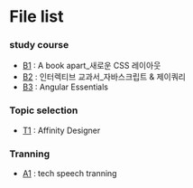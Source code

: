 # File list

### study course
* [B1](https://github.com/TaekGeunLee/study_frontEnd/tree/master/B1) : A book apart_새로운 CSS 레이아웃
* [B2](https://github.com/TaekGeunLee/study_frontEnd/tree/master/B2) : 인터렉티브 교과서_자바스크립트 & 제이쿼리
* [B3](https://github.com/TaekGeunLee/study_frontEnd/tree/master/B3) : Angular Essentials


### Topic selection
* [T1](https://github.com/TaekGeunLee/study_frontEnd/tree/master/T1) : Affinity Designer

### Tranning
* [A1](https://github.com/TaekGeunLee/study_frontEnd/tree/master/A1) : tech speech tranning

